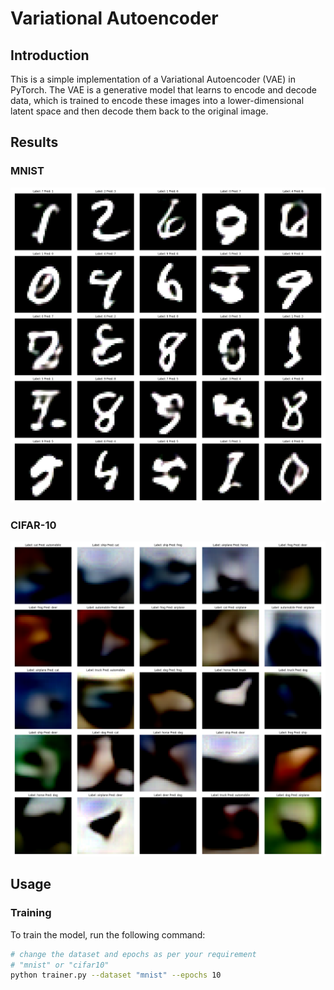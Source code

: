# Variational Autoencoder

## Introduction
This is a simple implementation of a Variational Autoencoder (VAE) in PyTorch. The VAE is a generative model that learns to encode and decode data, which is trained to encode these images into a lower-dimensional latent space and then decode them back to the original image.

## Results

### MNIST

![MNIST](https://github.com/aakashvardhan/s22-variational-autoencoders/blob/main/asset/wrong_label_images_mnist.png)


### CIFAR-10

![CIFAR-10](https://github.com/aakashvardhan/s22-variational-autoencoders/blob/main/asset/wrong_label_images_cifar10.png)

## Usage

### Training

To train the model, run the following command:

```bash
# change the dataset and epochs as per your requirement
# "mnist" or "cifar10"
python trainer.py --dataset "mnist" --epochs 10
```